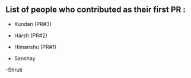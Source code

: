 ## List of people who contributed as their first PR :
- Kundan (PR#3)
- Harsh (PR#2)
- Himanshu (PR#1)

- Sanshay

-Shruti
